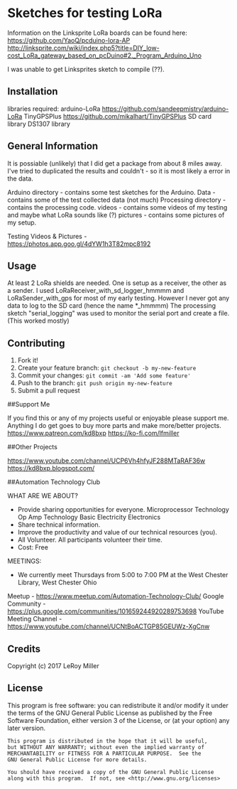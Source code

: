 # Sketches for testing LoRa 

Information on the Linksprite LoRa boards can be found here:
https://github.com/YaoQ/pcduino-lora-AP
http://linksprite.com/wiki/index.php5?title=DIY_low-cost_LoRa_gateway_based_on_pcDuino#2._Program_Arduino_Uno

I was unable to get Linksprites sketch to compile (??).

## Installation

libraries required:
arduino-LoRa https://github.com/sandeepmistry/arduino-LoRa
TinyGPSPlus https://github.com/mikalhart/TinyGPSPlus
SD card library
DS1307 library

## General Information

It is possiable (unlikely) that I did get a package from about 8 miles away. I've tried to duplicated the results and couldn't - so it is most likely a error in the data.

Arduino directory - contains some test sketches for the Arduino.
Data - contains some of the test collected data (not much)
Processing directory - contains the processing code.
videos - contains some videos of my testing and maybe what LoRa sounds like (?)
pictures - contains some pictures of my setup.

Testing Videos & Pictures - https://photos.app.goo.gl/4dYW1h3T82mpc8192

## Usage

At least 2 LoRa shields are needed.  One is setup as a receiver, the other as
a sender.
 I used LoRaReceiver_with_sd_logger_hmmmm and LoRaSender_with_gps for most of my early testing.  However I never got any data to log to the SD card (hence the name *_hmmmm)
The processing sketch "serial_logging" was used to monitor the serial port and create a file. (This worked mostly)

## Contributing

1. Fork it!
2. Create your feature branch: `git checkout -b my-new-feature`
3. Commit your changes: `git commit -am 'Add some feature'`
4. Push to the branch: `git push origin my-new-feature`
5. Submit a pull request

##Support Me

If you find this or any of my projects useful or enjoyable please support me.
Anything I do get goes to buy more parts and make more/better projects.
https://www.patreon.com/kd8bxp
https://ko-fi.com/lfmiller

##Other Projects

https://www.youtube.com/channel/UCP6Vh4hfyJF288MTaRAF36w
https://kd8bxp.blogspot.com/

##Automation Technology Club

WHAT ARE WE ABOUT?
- Provide sharing opportunities for everyone.
Microprocessor Technology
Op Amp Technology
Basic Electricity
Electronics
- Share technical information. 
- Improve the productivity and value of our technical resources (you).
- All Volunteer. All participants volunteer their time.
- Cost: Free

MEETINGS:
- We currently meet Thursdays from 5:00 to 7:00 PM at the West Chester Library, West Chester Ohio

Meetup - https://www.meetup.com/Automation-Technology-Club/
Google Community - https://plus.google.com/communities/101659244920289753698
YouTube Meeting Channel - https://www.youtube.com/channel/UCNtBoACTGP85GEUWz-XgCnw

## Credits

Copyright (c) 2017 LeRoy Miller

## License

This program is free software: you can redistribute it and/or modify
    it under the terms of the GNU General Public License as published by
    the Free Software Foundation, either version 3 of the License, or
    (at your option) any later version.

    This program is distributed in the hope that it will be useful,
    but WITHOUT ANY WARRANTY; without even the implied warranty of
    MERCHANTABILITY or FITNESS FOR A PARTICULAR PURPOSE.  See the
    GNU General Public License for more details.

    You should have received a copy of the GNU General Public License
    along with this program.  If not, see <http://www.gnu.org/licenses>
